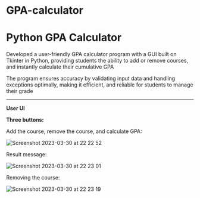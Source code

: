 # GPA-calculator
# Python GPA Calculator

Developed a user-friendly GPA calculator program with a GUI built on Tkinter in Python, providing students the ability to add or remove courses, and instantly calculate their cumulative GPA 

The program ensures accuracy by validating input data and handling exceptions optimally, making it efficient, and reliable for students to manage their grade

____________________________________________________________________________________________________________________________________________

**User UI**

**Three buttons:**

Add the course, remove the course, and calculate GPA:

![Screenshot 2023-03-30 at 22 22 52](https://user-images.githubusercontent.com/107822013/229006894-a9afeb77-086d-49b9-bd77-090fa7aaef6b.png)

Result message:

![Screenshot 2023-03-30 at 22 23 01](https://user-images.githubusercontent.com/107822013/229006904-eab72ea4-6e75-41ce-b061-39c2ef49511b.png)

Removing the course:

![Screenshot 2023-03-30 at 22 23 19](https://user-images.githubusercontent.com/107822013/229007026-c5870c44-7066-4061-b5d3-36a0884aa037.png)
